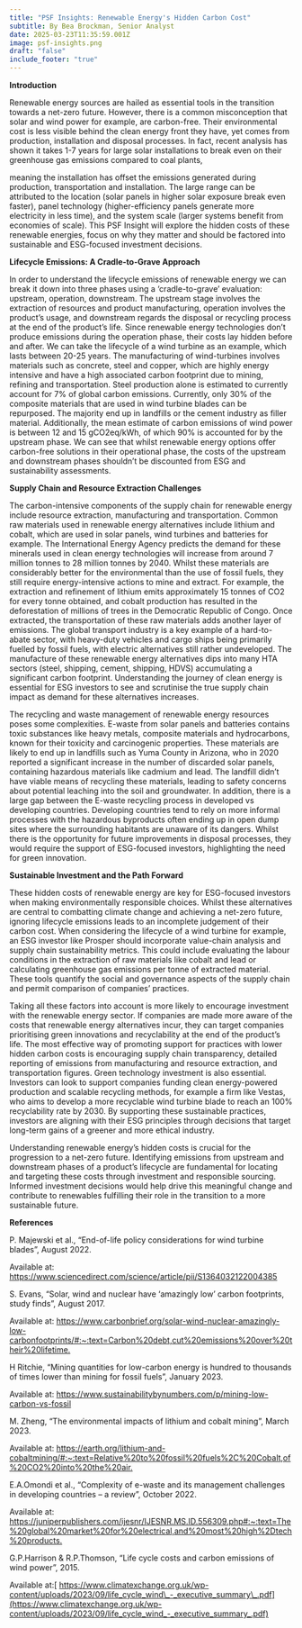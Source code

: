```yaml
---
title: "PSF Insights: Renewable Energy's Hidden Carbon Cost"
subtitle: By Bea Brockman, Senior Analyst
date: 2025-03-23T11:35:59.001Z
image: psf-insights.png
draft: "false"
include_footer: "true"
---
```


**Introduction**

Renewable energy sources are hailed as essential tools in the transition towards a net-zero future. However, there is a common misconception that solar and wind power for example, are carbon-free. Their environmental cost is less visible behind the clean energy front they have, yet comes from production, installation and disposal processes. In fact, recent analysis has shown it takes 1-7 years for large solar installations to break even on their greenhouse gas emissions compared to coal plants,

meaning the installation has offset the emissions generated during production, transportation and installation. The large range can be attributed to the location (solar panels in higher solar exposure break even faster), panel technology (higher-efficiency panels generate more electricity in less time), and the system scale (larger systems benefit from economies of scale). This PSF Insight will explore the hidden costs of these renewable energies, focus on why they matter and should be factored into sustainable and ESG-focused investment decisions.

**Lifecycle Emissions: A Cradle-to-Grave Approach**

In order to understand the lifecycle emissions of renewable energy we can break it down into three phases using a ‘cradle-to-grave’ evaluation: upstream, operation, downstream. The upstream stage involves the extraction of resources and product manufacturing, operation involves the product’s usage, and downstream regards the disposal or recycling process at the end of the product’s life. Since renewable energy technologies don’t produce emissions during the operation phase, their costs lay hidden before and after. We can take the lifecycle of a wind turbine as an example, which lasts between 20-25 years. The manufacturing of wind-turbines involves materials such as concrete, steel and copper, which are highly energy intensive and have a high associated carbon footprint due to mining, refining and transportation. Steel production alone is estimated to currently account for 7% of global carbon emissions. Currently, only 30% of the composite materials that are used in wind turbine blades can be repurposed. The majority end up in landfills or the cement industry as filler material. Additionally, the mean estimate of carbon emissions of wind power is between 12 and 15 gCO2eq/kWh, of which 90% is accounted for by the upstream phase. We can see that whilst renewable energy options offer carbon-free solutions in their operational phase, the costs of the upstream and downstream phases shouldn’t be discounted from ESG and sustainability assessments.

**Supply Chain and Resource Extraction Challenges**

The carbon-intensive components of the supply chain for renewable energy include resource extraction, manufacturing and transportation. Common raw materials used in renewable energy alternatives include lithium and cobalt, which are used in solar panels, wind turbines and batteries for example. The International Energy Agency predicts the demand for these minerals used in clean energy technologies will increase from around 7 million tonnes to 28 million tonnes by 2040. Whilst these materials are considerably better for the environmental than the use of fossil fuels, they still require energy-intensive actions to mine and extract. For example, the extraction and refinement of lithium emits approximately 15 tonnes of CO2 for every tonne obtained, and cobalt production has resulted in the deforestation of millions of trees in the Democratic Republic of Congo. Once extracted, the transportation of these raw materials adds another layer of emissions. The global transport industry is a key example of a hard-to-abate sector, with heavy-duty vehicles and cargo ships being primarily fuelled by fossil fuels, with electric alternatives still rather undeveloped. The manufacture of these renewable energy alternatives dips into many HTA sectors (steel, shipping, cement, shipping, HDVS) accumulating a significant carbon footprint. Understanding the journey of clean energy is essential for ESG investors to see and scrutinise the true supply chain impact as demand for these alternatives increases.

The recycling and waste management of renewable energy resources poses some complexities. E-waste from solar panels and batteries contains toxic substances like heavy metals, composite materials and hydrocarbons, known for their toxicity and carcinogenic properties. These materials are likely to end up in landfills such as Yuma County in Arizona, who in 2020 reported a significant increase in the number of discarded solar panels, containing hazardous materials like cadmium and lead. The landfill didn’t have viable means of recycling these materials, leading to safety concerns about potential leaching into the soil and groundwater. In addition, there is a large gap between the E-waste recycling process in developed vs developing countries. Developing countries tend to rely on more informal processes with the hazardous byproducts often ending up in open dump sites where the surrounding habitants are unaware of its dangers. Whilst there is the opportunity for future improvements in disposal processes, they would require the support of ESG-focused investors, highlighting the need for green innovation.

**Sustainable Investment and the Path Forward**

These hidden costs of renewable energy are key for ESG-focused investors when making environmentally responsible choices. Whilst these alternatives are central to combatting climate change and achieving a net-zero future, ignoring lifecycle emissions leads to an incomplete judgement of their carbon cost. When considering the lifecycle of a wind turbine for example, an ESG investor like Prosper should incorporate value-chain analysis and supply chain sustainability metrics. This could include evaluating the labour conditions in the extraction of raw materials like cobalt and lead or calculating greenhouse gas emissions per tonne of extracted material. These tools quantify the social and governance aspects of the supply chain and permit comparison of companies’ practices.

Taking all these factors into account is more likely to encourage investment with the renewable energy sector. If companies are made more aware of the costs that renewable energy alternatives incur, they can target companies prioritising green innovations and recyclability at the end of the product’s life. The most effective way of promoting support for practices with lower hidden carbon costs is encouraging supply chain transparency, detailed reporting of emissions from manufacturing and resource extraction, and transportation figures. Green technology investment is also essential. Investors can look to support companies funding clean energy-powered production and scalable recycling methods, for example a firm like Vestas, who aims to develop a more recyclable wind turbine blade to reach an 100% recyclability rate by 2030. By supporting these sustainable practices, investors are aligning with their ESG principles through decisions that target long-term gains of a greener and more ethical industry.

Understanding renewable energy’s hidden costs is crucial for the progression to a net-zero future. Identifying emissions from upstream and downstream phases of a product’s lifecycle are fundamental for locating and targeting these costs through investment and responsible sourcing. Informed investment decisions would help drive this meaningful change and contribute to renewables fulfilling their role in the transition to a more sustainable future.

**References**

P. Majewski et al., “End-of-life policy considerations for wind turbine blades”, August 2022.

Available at: <https://www.sciencedirect.com/science/article/pii/S1364032122004385>

S. Evans, “Solar, wind and nuclear have ‘amazingly low’ carbon footprints, study finds”, August 2017.

Available at: <https://www.carbonbrief.org/solar-wind-nuclear-amazingly-low-carbonfootprints/#:~:text=Carbon%20debt,cut%20emissions%20over%20their%20lifetime.>

H Ritchie, “Mining quantities for low-carbon energy is hundred to thousands of times lower than mining for fossil fuels”, January 2023.

Available at: <https://www.sustainabilitybynumbers.com/p/mining-low-carbon-vs-fossil>

M. Zheng, “The environmental impacts of lithium and cobalt mining”, March 2023.

Available at: <https://earth.org/lithium-and-cobaltmining/#:~:text=Relative%20to%20fossil%20fuels%2C%20Cobalt,of%20CO2%20into%20the%20air.>

E.A.Omondi et al., “Complexity of e-waste and its management challenges in developing countries – a review”, October 2022.

Available at: <https://juniperpublishers.com/ijesnr/IJESNR.MS.ID.556309.php#:~:text=The%20global%20market%20for%20electrical,and%20most%20high%2Dtech%20products.>

G.P.Harrison & R.P.Thomson, “Life cycle costs and carbon emissions of wind power”, 2015.

Available at:[ https://www.climatexchange.org.uk/wp-content/uploads/2023/09/life_cycle_wind\_-_executive_summary\_.pdf](https://www.climatexchange.org.uk/wp-content/uploads/2023/09/life_cycle_wind_-_executive_summary_.pdf)
